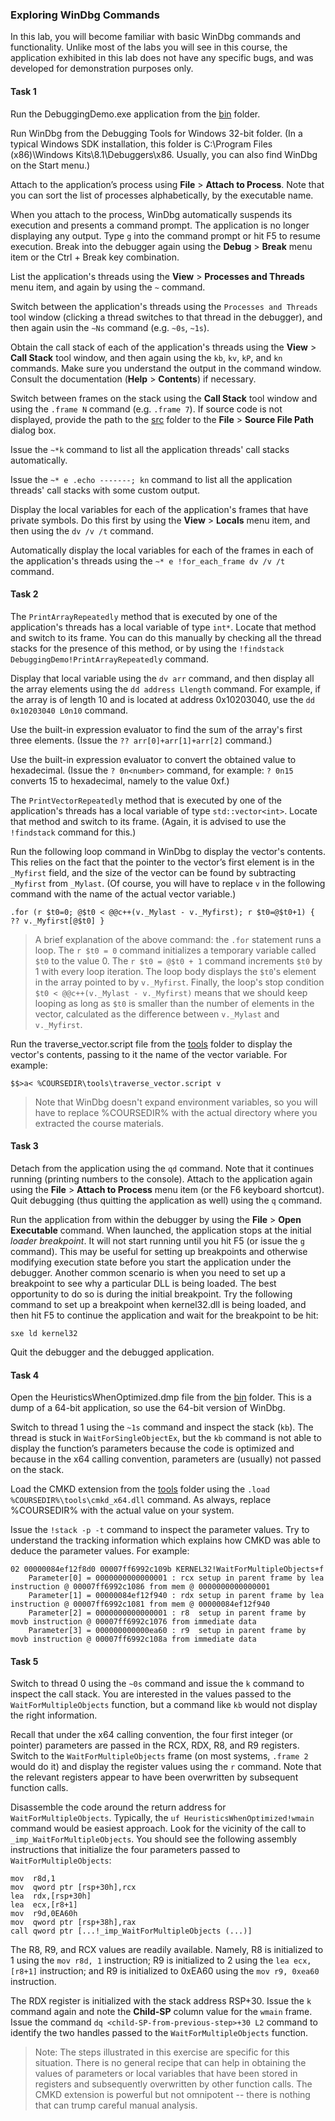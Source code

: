 ### Exploring WinDbg Commands

In this lab, you will become familiar with basic WinDbg commands and functionality. Unlike most of the labs you will see in this course, the application exhibited in this lab does not have any specific bugs, and was developed for demonstration purposes only.

#### Task 1

Run the DebuggingDemo.exe application from the [bin](bin/) folder.

Run WinDbg from the Debugging Tools for Windows 32-bit folder. (In a typical Windows SDK installation, this folder is C:\Program Files (x86)\Windows Kits\8.1\Debuggers\x86. Usually, you can also find WinDbg on the Start menu.)

Attach to the application’s process using **File** > **Attach to Process**. Note that you can sort the list of processes alphabetically, by the executable name.

When you attach to the process, WinDbg automatically suspends its execution and presents a command prompt. The application is no longer displaying any output. Type `g` into the command prompt or hit F5 to resume execution. Break into the debugger again using the **Debug** > **Break** menu item or the Ctrl + Break key combination.

List the application's threads using the **View** > **Processes and Threads** menu item, and again by using the `~` command.

Switch between the application's threads using the `Processes and Threads` tool window (clicking a thread switches to that thread in the debugger), and then again usin the `~Ns` command (e.g. `~0s`, `~1s`).

Obtain the call stack of each of the application's threads using the **View** > **Call Stack** tool window, and then again using the `kb`, `kv`, `kP`, and `kn` commands. Make sure you understand the output in the command window. Consult the documentation (**Help** > **Contents**) if necessary.

Switch between frames on the stack using the **Call Stack** tool window and using the `.frame N` command (e.g. `.frame 7`). If source code is not displayed, provide the path to the [src](src/) folder to the **File** > **Source File Path** dialog box.

Issue the `~*k` command to list all the application threads' call stacks automatically.

Issue the `~* e .echo -------; kn` command to list all the application threads' call stacks with some custom output.

Display the local variables for each of the application's frames that have private symbols. Do this first by using the **View** > **Locals** menu item, and then using the `dv /v /t` command.

Automatically display the local variables for each of the frames in each of the application's threads using the `~* e !for_each_frame dv /v /t` command.

#### Task 2

The `PrintArrayRepeatedly` method that is executed by one of the application's threads has a local variable of type `int*`. Locate that method and switch to its frame. You can do this manually by checking all the thread stacks for the presence of this method, or by using the `!findstack DebuggingDemo!PrintArrayRepeatedly` command.

Display that local variable using the `dv arr` command, and then display all the array elements using the `dd address Llength` command. For example, if the array is of length 10 and is located at address 0x10203040, use the `dd 0x10203040 L0n10` command.

Use the built-in expression evaluator to find the sum of the array's first three elements. (Issue the `?? arr[0]+arr[1]+arr[2]` command.)

Use the built-in expression evaluator to convert the obtained value to hexadecimal. (Issue the `? 0n<number>` command, for example: `? 0n15` converts 15 to hexadecimal, namely to the value 0xf.)

The `PrintVectorRepeatedly` method that is executed by one of the application's threads has a local variable of type `std::vector<int>`. Locate that method and switch to its frame. (Again, it is advised to use the `!findstack` command for this.)

Run the following loop command in WinDbg to display the vector's contents. This relies on the fact that the pointer to the vector’s first element is in the `_Myfirst` field, and the size of the vector can be found by subtracting `_Myfirst` from `_Mylast`. (Of course, you will have to replace `v` in the following command with the name of the actual vector variable.)

```
.for (r $t0=0; @$t0 < @@c++(v._Mylast - v._Myfirst); r $t0=@$t0+1) { ?? v._Myfirst[@$t0] }
```

> A brief explanation of the above command: the `.for` statement runs a loop. The `r $t0 = 0` command initializes a temporary variable called `$t0` to the value 0. The `r $t0 = @$t0 + 1` command increments `$t0` by 1 with every loop iteration. The loop body displays the `$t0`'s element in the array pointed to by `v._Myfirst`. Finally, the loop's stop condition `$t0 < @@c++(v._Mylast - v._Myfirst)` means that we should keep looping as long as `$t0` is smaller than the number of elements in the vector, calculated as the difference between `v._Mylast` and `v._Myfirst`.

Run the traverse_vector.script file from the [tools](tools/) folder to display the vector's contents, passing to it the name of the vector variable. For example:

```
$$>a< %COURSEDIR\tools\traverse_vector.script v
```

> Note that WinDbg doesn't expand environment variables, so you will have to replace %COURSEDIR% with the actual directory where you extracted the course materials.

#### Task 3

Detach from the application using the `qd` command. Note that it continues running (printing numbers to the console). Attach to the application again using the **File** > **Attach to Process** menu item (or the F6 keyboard shortcut). Quit debugging (thus quitting the application as well) using the `q` command.

Run the application from within the debugger by using the **File** > **Open Executable** command. When launched, the application stops at the initial *loader breakpoint*. It will not start running until you hit F5 (or issue the `g` command). This may be useful for setting up breakpoints and otherwise modifying execution state before you start the application under the debugger. Another common scenario is when you need to set up a breakpoint to see why a particular DLL is being loaded. The best opportunity to do so is during the initial breakpoint. Try the following command to set up a breakpoint when kernel32.dll is being loaded, and then hit F5 to continue the application and wait for the breakpoint to be hit:

```
sxe ld kernel32
```

Quit the debugger and the debugged application.

#### Task 4

Open the HeuristicsWhenOptimized.dmp file from the [bin](bin/) folder. This is a dump of a 64-bit application, so use the 64-bit version of WinDbg.

Switch to thread 1 using the `~1s` command and inspect the stack (`kb`). The thread is stuck in `WaitForSingleObjectEx`, but the `kb` command is not able to display the function’s parameters because the code is optimized and because in the x64 calling convention, parameters are (usually) not passed on the stack.

Load the CMKD extension from the [tools](tools/) folder using the `.load %COURSEDIR%\tools\cmkd_x64.dll` command. As always, replace %COURSEDIR% with the actual value on your system.

Issue the `!stack -p -t` command to inspect the parameter values. Try to understand the tracking information which explains how CMKD was able to deduce the parameter values. For example:

```
02 00000084ef12f8d0 00007ff6992c109b KERNEL32!WaitForMultipleObjects+f 
	Parameter[0] = 0000000000000001 : rcx setup in parent frame by lea instruction @ 00007ff6992c1086 from mem @ 0000000000000001 
	Parameter[1] = 00000084ef12f940 : rdx setup in parent frame by lea instruction @ 00007ff6992c1081 from mem @ 00000084ef12f940 
	Parameter[2] = 0000000000000001 : r8  setup in parent frame by movb instruction @ 00007ff6992c1076 from immediate data 
	Parameter[3] = 000000000000ea60 : r9  setup in parent frame by movb instruction @ 00007ff6992c108a from immediate data
```

#### Task 5

Switch to thread 0 using the `~0s` command and issue the `k` command to inspect the call stack. You are interested in the values passed to the `WaitForMultipleObjects` function, but a command like `kb` would not display the right information.

Recall that under the x64 calling convention, the four first integer (or pointer) parameters are passed in the RCX, RDX, R8, and R9 registers. Switch to the `WaitForMultipleObjects` frame (on most systems, `.frame 2` would do it) and display the register values using the `r` command. Note that the relevant registers appear to have been overwritten by subsequent function calls.

Disassemble the code around the return address for `WaitForMultipleObjects`. Typically, the `uf HeuristicsWhenOptimized!wmain` command would be easiest approach. Look for the vicinity of the call to `_imp_WaitForMultipleObjects`. You should see the following assembly instructions that initialize the four parameters passed to `WaitForMultipleObjects`:

```
mov  r8d,1
mov  qword ptr [rsp+30h],rcx
lea  rdx,[rsp+30h]
lea  ecx,[r8+1]
mov  r9d,0EA60h
mov  qword ptr [rsp+38h],rax
call qword ptr [...!_imp_WaitForMultipleObjects (...)]
```

The R8, R9, and RCX values are readily available. Namely, R8 is initialized to 1 using the `mov r8d, 1` instruction; R9 is initialized to 2 using the `lea ecx, [r8+1]` instruction; and R9 is initialized to 0xEA60 using the `mov r9, 0xea60` instruction.

The RDX register is initialized with the stack address RSP+30. Issue the `k` command again and note the **Child-SP** column value for the `wmain` frame. Issue the command `dq <child-SP-from-previous-step>+30 L2` command to identify the two handles passed to the `WaitForMultipleObjects` function.

> Note: The steps illustrated in this exercise are specific for this situation. There is no general recipe that can help in obtaining the values of parameters or local variables that have been stored in registers and subsequently overwritten by other function calls. The CMKD extension is powerful but not omnipotent -- there is nothing that can trump careful manual analysis.

